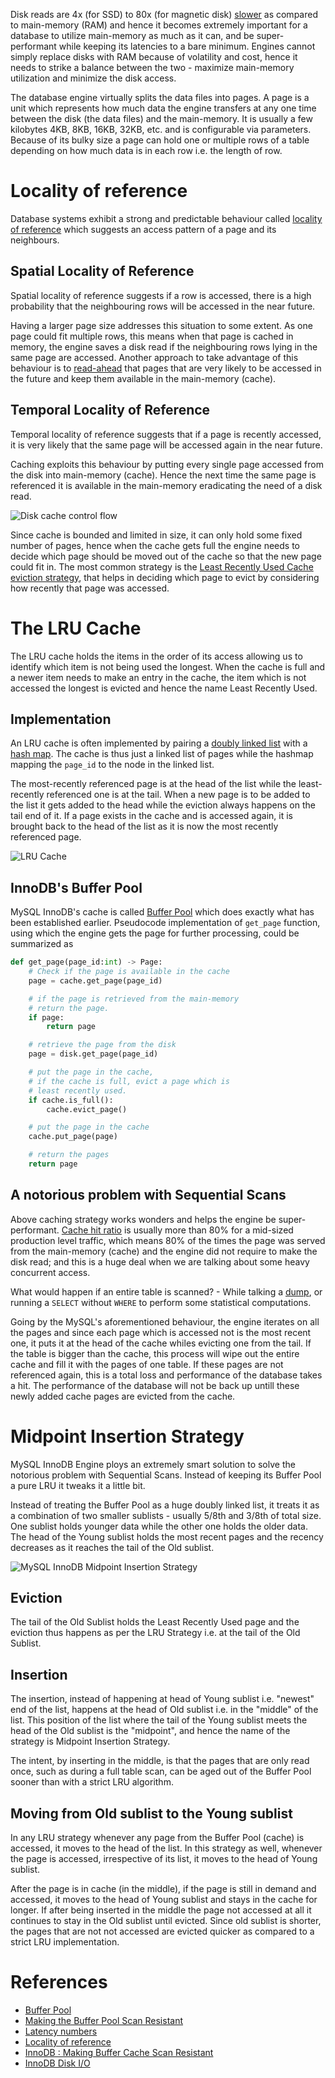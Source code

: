 Disk reads are 4x (for SSD) to 80x (for magnetic disk) [slower](https://gist.github.com/hellerbarde/2843375) as compared to main-memory (RAM) and hence it becomes extremely important for a database to utilize main-memory as much as it can, and be super-performant while keeping its latencies to a bare minimum. Engines cannot simply replace disks with RAM because of volatility and cost, hence it needs to strike a balance between the two - maximize main-memory utilization and minimize the disk access.

The database engine virtually splits the data files into pages. A page is a unit which represents how much data the engine transfers at any one time between the disk (the data files) and the main-memory. It is usually a few kilobytes 4KB, 8KB, 16KB, 32KB, etc. and is configurable via parameters. Because of its bulky size a page can hold one or multiple rows of a table depending on how much data is in each row i.e. the length of row.

# Locality of reference
Database systems exhibit a strong and predictable behaviour called [locality of reference](https://en.wikipedia.org/wiki/Locality_of_reference) which suggests an access pattern of a page and its neighbours.

## Spatial Locality of Reference
Spatial locality of reference suggests if a row is accessed, there is a high probability that the neighbouring rows will be accessed in the near future.

Having a larger page size addresses this situation to some extent. As one page could fit multiple rows, this means when that page is cached in memory, the engine saves a disk read if the neighbouring rows lying in the same page are accessed. Another approach to take advantage of this behaviour is to [read-ahead](https://dev.mysql.com/doc/refman/8.0/en/innodb-disk-io.html) that pages that are very likely to be accessed in the future and keep them available in the main-memory (cache).

## Temporal Locality of Reference
Temporal locality of reference suggests that if a page is recently accessed, it is very likely that the same page will be accessed again in the near future.

Caching exploits this behaviour by putting every single page accessed from the disk into main-memory (cache). Hence the next time the same page is referenced it is available in the main-memory eradicating the need of a disk read.

![Disk cache control flow](https://user-images.githubusercontent.com/4745789/80286313-4e57e680-8748-11ea-88c2-dcb67f6ac566.png)

Since cache is bounded and limited in size, it can only hold some fixed number of pages, hence when the cache gets full the engine needs to decide which page should be moved out of the cache so that the new page could fit in. The most common strategy is the [Least Recently Used Cache eviction strategy](https://en.wikipedia.org/wiki/Cache_replacement_policies#Least_recently_used_(LRU)), that helps in deciding which page to evict by considering how recently that page was accessed.

# The LRU Cache
The LRU cache holds the items in the order of its access allowing us to identify which item is not being used the longest. When the cache is full and a newer item needs to make an entry in the cache, the item which is not accessed the longest is evicted and hence the name Least Recently Used.

## Implementation
An LRU cache is often implemented by pairing a [doubly linked list](https://en.wikipedia.org/wiki/Doubly_linked_list) with a [hash map](https://en.wikipedia.org/wiki/Hash_table). The cache is thus just a linked list of pages while the hashmap mapping the `page_id` to the node in the linked list.

The most-recently referenced page is at the head of the list while the least-recently referenced one is at the tail. When a new page is to be added to the list it gets added to the head while the eviction always happens on the tail end of it. If a page exists in the cache and is accessed again, it is brought back to the head of the list as it is now the most recently referenced page.

![LRU Cache](https://user-images.githubusercontent.com/4745789/80288324-d7751a80-8754-11ea-96ab-6a8e25730bff.png)

## InnoDB's Buffer Pool
MySQL InnoDB's cache is called [Buffer Pool](https://dev.mysql.com/doc/refman/8.0/en/innodb-buffer-pool.html) which does exactly what has been established earlier. Pseudocode implementation of `get_page` function, using which the engine gets the page for further processing, could be summarized as

```py
def get_page(page_id:int) -> Page:
    # Check if the page is available in the cache
    page = cache.get_page(page_id)

    # if the page is retrieved from the main-memory
    # return the page.
    if page:
        return page

    # retrieve the page from the disk
    page = disk.get_page(page_id)

    # put the page in the cache,
    # if the cache is full, evict a page which is
    # least recently used.
    if cache.is_full():
        cache.evict_page()

    # put the page in the cache
    cache.put_page(page)

    # return the pages
    return page
```

## A notorious problem with Sequential Scans
Above caching strategy works wonders and helps the engine be super-performant. [Cache hit ratio](https://www.stix.id.au/wiki/Cache_Hit_Ratio) is usually more than 80% for a mid-sized production level traffic, which means 80% of the times the page was served from the main-memory (cache) and the engine did not require to make the disk read; and this is a huge deal when we are talking about some heavy concurrent access.

What would happen if an entire table is scanned? - While talking a [dump]((https://dev.mysql.com/doc/refman/8.0/en/mysqldump.html)), or running a `SELECT` without `WHERE` to perform some statistical computations.

Going by the MySQL's aforementioned behaviour, the engine iterates on all the pages and since each page which is accessed not is the most recent one, it puts it at the head of the cache whiles evicting one from the tail. If the table is bigger than the cache, this process will wipe out the entire cache and fill it with the pages of one table. If these pages are not referenced again, this is a total loss and performance of the database takes a hit. The performance of the database will not be back up untill these newly added cache pages are evicted from the cache.

# Midpoint Insertion Strategy
MySQL InnoDB Engine ploys an extremely smart solution to solve the notorious problem with Sequential Scans. Instead of keeping its Buffer Pool a pure LRU it tweaks it a little bit.

Instead of treating the Buffer Pool as a huge doubly linked list, it treats it as a combination of two smaller sublists - usually 5/8th and 3/8th of total size. One sublist holds younger data while the other one holds the older data. The head of the Young sublist holds the most recent pages and the recency decreases as it reaches the tail of the Old sublist.

![MySQL InnoDB Midpoint Insertion Strategy](https://user-images.githubusercontent.com/4745789/80299447-138a9880-87b2-11ea-9b0a-888e0ccf4b49.png)

## Eviction
The tail of the Old Sublist holds the Least Recently Used page and the eviction thus happens as per the LRU Strategy i.e. at the tail of the Old Sublist.

## Insertion
The insertion, instead of happening at head of Young sublist i.e. "newest" end of the list, happens at the head of Old sublist i.e. in the "middle" of the list. This position of the list where the tail of the Young sublist meets the head of the Old sublist is the "midpoint", and hence the name of the strategy is Midpoint Insertion Strategy.

The intent, by inserting in the middle, is that the pages that are only read once, such as during a full table scan, can be aged out of the Buffer Pool sooner than with a strict LRU algorithm.

## Moving from Old sublist to the Young sublist
In any LRU strategy whenever any page from the Buffer Pool (cache) is accessed, it moves to the head of the list. In this strategy as well, whenever the page is accessed, irrespective of its list, it moves to the head of Young sublist.

After the page is in cache (in the middle), if the page is still in demand and accessed, it moves to the head of Young sublist and stays in the cache for longer. If after being inserted in the middle the page not accessed at all it continues to stay in the Old sublist until evicted. Since old sublist is shorter, the pages that are not not accessed are evicted quicker as compared to a strict LRU implementation.

# References
 - [Buffer Pool](https://dev.mysql.com/doc/refman/8.0/en/innodb-buffer-pool.html)
 - [Making the Buffer Pool Scan Resistant](https://dev.mysql.com/doc/refman/8.0/en/innodb-performance-midpoint_insertion.html)
 - [Latency numbers](https://gist.github.com/hellerbarde/2843375)
 - [Locality of reference](https://en.wikipedia.org/wiki/Locality_of_reference)
 - [InnoDB : Making Buffer Cache Scan Resistant](https://serge.frezefond.com/2009/12/innodb-making-buffer-cache-scan-resistant/)
 - [InnoDB Disk I/O](https://dev.mysql.com/doc/refman/8.0/en/innodb-disk-io.html)
